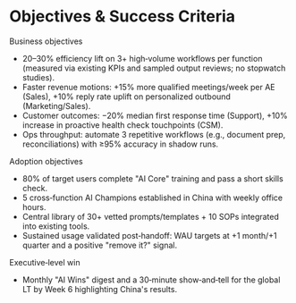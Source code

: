 # Objectives & Success Criteria

<div grid="~ cols-3 gap-8" class="text-sm">

<div>
  <p class="text-xl font-bold mb-2">Business objectives</p>
  <ul class="list-disc pl-5 space-y-1">
    <li>20–30% efficiency lift on 3+ high‑volume workflows per function (measured via existing KPIs and sampled output reviews; no stopwatch studies).</li>
    <li>Faster revenue motions: +15% more qualified meetings/week per AE (Sales), +10% reply rate uplift on personalized outbound (Marketing/Sales).</li>
    <li>Customer outcomes: −20% median first response time (Support), +10% increase in proactive health check touchpoints (CSM).</li>
    <li>Ops throughput: automate 3 repetitive workflows (e.g., document prep, reconciliations) with ≥95% accuracy in shadow runs.</li>
  </ul>
</div>

<div>
  <p class="text-xl font-bold mb-2">Adoption objectives</p>
  <ul class="list-disc pl-5 space-y-1">
    <li>80% of target users complete "AI Core" training and pass a short skills check.</li>
    <li>5 cross‑function AI Champions established in China with weekly office hours.</li>
    <li>Central library of 30+ vetted prompts/templates + 10 SOPs integrated into existing tools.</li>
    <li>Sustained usage validated post‑handoff: WAU targets at +1 month/+1 quarter and a positive "remove it?" signal.</li>
  </ul>
</div>

<div>
  <p class="text-xl font-bold mb-2">Executive‑level win</p>
  <ul class="list-disc pl-5 space-y-1">
    <li>Monthly "AI Wins" digest and a 30‑minute show‑and‑tell for the global LT by Week 6 highlighting China's results.</li>
  </ul>
</div>

</div>

